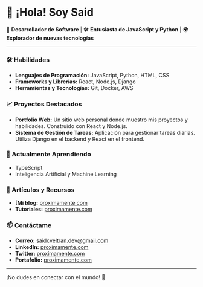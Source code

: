 # 👋 ¡Hola! Soy Said

🌟 **Desarrollador de Software** | 🛠 **Entusiasta de JavaScript y Python** | 🌍 **Explorador de nuevas tecnologías**

---

### 🛠 Habilidades
- **Lenguajes de Programación:** JavaScript, Python, HTML, CSS
- **Frameworks y Librerías:** React, Node.js, Django
- **Herramientas y Tecnologías:** Git, Docker, AWS

### 📈 Proyectos Destacados
- **Portfolio Web:** Un sitio web personal donde muestro mis proyectos y habilidades. Construido con React y Node.js.
- **Sistema de Gestión de Tareas:** Aplicación para gestionar tareas diarias. Utiliza Django en el backend y React en el frontend.

### 🌱 Actualmente Aprendiendo
- TypeScript
- Inteligencia Artificial y Machine Learning

### 📝 Artículos y Recursos
- **[Mi blog:** [proximamente.com](proximamente.com)
- **Tutoriales:** [proximamente.com](proximamente.com)

### 📫 Contáctame
- **Correo:** saidcveltran.dev@gmail.com
- **LinkedIn:** [proximamente.com](proximamente.com)
- **Twitter:** [proximamente.com](proximamente.com)
- **Portafolio:** [proximamente.com](proximamente.com)

---

¡No dudes en conectar con el mundo! 🚀

<!---
elcapiitan/elcapiitan is a ✨ special ✨ repository because its `README.md` (this file) appears on your GitHub profile.
You can click the Preview link to take a look at your changes.
--->

